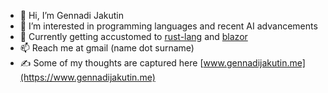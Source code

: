- 👋 Hi, I’m Gennadi Jakutin
- 👀 I’m interested in programming languages and recent AI advancements
- 🌱 Currently getting accustomed to [rust-lang](https://github.com/rust-lang/rust) and [blazor](https://dotnet.microsoft.com/en-us/apps/aspnet/web-apps/blazor)
- 📫 Reach me at gmail (name dot surname)
- ✍️ Some of my thoughts are captured here [www.gennadijakutin.me](https://www.gennadijakutin.me)


<!---
jakugen/jakugen is a ✨ special ✨ repository because its `README.md` (this file) appears on your GitHub profile.
You can click the Preview link to take a look at your changes.
--->

